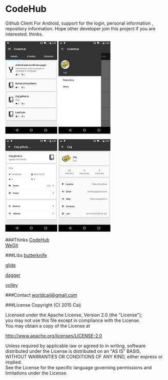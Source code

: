 # CodeHub  
Github Client For Android, support for the login, personal information , repository information. Hope other developer join this project if you are interested. thinks.
 

![main](introduce/main.png)   ![nav](introduce/nav.png)  

![repository](introduce/repository.png)   ![user](introduce/user.png) 

###Thinks
[CodeHub](https://github.com/thedillonb/CodeHub)  
[WeGit](https://github.com/Leaking/WeGit)  

###Libs 
[butterknife](https://github.com/JakeWharton/butterknife) 

[glide](https://github.com/bumptech/glide)  

[dagger](https://github.com/google/dagger)  

[volley](https://github.com/mcxiaoke/android-volley)  

###Contact
[worldcaij@gmail.com](mailto:worldcaij@gmail.com)  

###License
Copyright (C) 2015 Caij  

Licensed under the Apache License, Version 2.0 (the "License");  
you may not use this file except in compliance with the License.  
You may obtain a copy of the License at  

   http://www.apache.org/licenses/LICENSE-2.0

Unless required by applicable law or agreed to in writing, software  
distributed under the License is distributed on an "AS IS" BASIS,  
WITHOUT WARRANTIES OR CONDITIONS OF ANY KIND, either express or implied.  
See the License for the specific language governing permissions and  
limitations under the License.